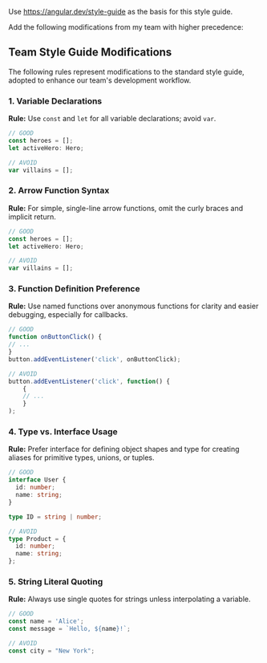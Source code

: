 Use https://angular.dev/style-guide as the basis for this style guide.

Add the following modifications from my team with higher precedence:

## Team Style Guide Modifications

The following rules represent modifications to the standard style guide, adopted to enhance our team's development workflow.

### 1. Variable Declarations

**Rule:** Use `const` and `let` for all variable declarations; avoid `var`.

```typescript
// GOOD
const heroes = [];
let activeHero: Hero;

// AVOID
var villains = [];
```

### 2. Arrow Function Syntax

**Rule:** For simple, single-line arrow functions, omit the curly braces and implicit return.

```typescript
// GOOD
const heroes = [];
let activeHero: Hero;

// AVOID
var villains = [];
```

### 3. Function Definition Preference

**Rule:** Use named functions over anonymous functions for clarity and easier debugging, especially for callbacks.

```typescript
// GOOD
function onButtonClick() {
// ...
}
button.addEventListener('click', onButtonClick);

// AVOID
button.addEventListener('click', function() {
    {
    // ...
    }
);
```

### 4. Type vs. Interface Usage

**Rule:** Prefer interface for defining object shapes and type for creating aliases for primitive types, unions, or tuples.



```typescript
// GOOD
interface User {
  id: number;
  name: string;
}

type ID = string | number;

// AVOID
type Product = {
  id: number;
  name: string;
};
```

### 5. String Literal Quoting

**Rule:** Always use single quotes for strings unless interpolating a variable.


```typescript
// GOOD
const name = 'Alice';
const message = `Hello, ${name}!`;

// AVOID
const city = "New York";
```
